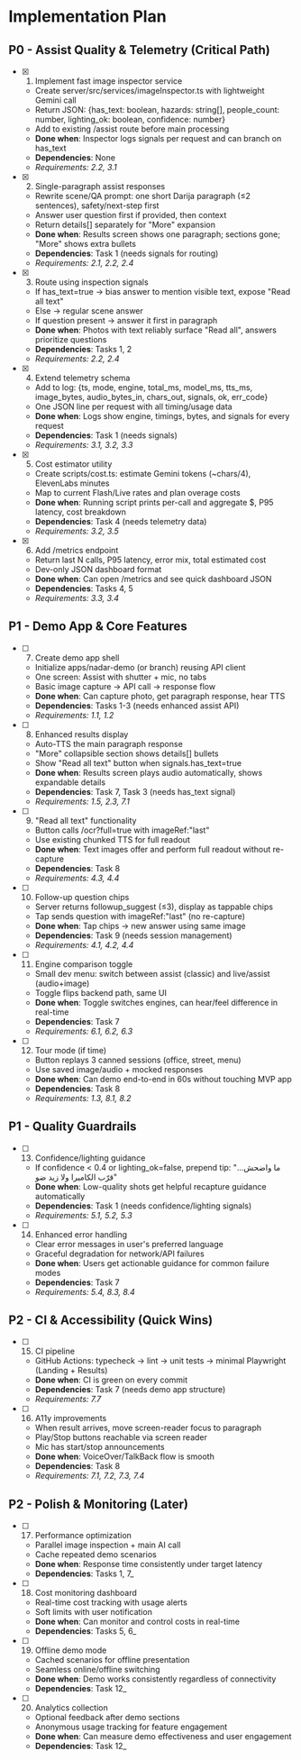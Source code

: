 # Implementation Plan

## P0 - Assist Quality & Telemetry (Critical Path)

- [x] 1. Implement fast image inspector service

  - Create server/src/services/imageInspector.ts with lightweight Gemini call
  - Return JSON: {has_text: boolean, hazards: string[], people_count: number, lighting_ok: boolean, confidence: number}
  - Add to existing /assist route before main processing
  - **Done when**: Inspector logs signals per request and can branch on has_text
  - **Dependencies**: None
  - _Requirements: 2.2, 3.1_

- [x] 2. Single-paragraph assist responses

  - Rewrite scene/QA prompt: one short Darija paragraph (≤2 sentences), safety/next-step first
  - Answer user question first if provided, then context
  - Return details[] separately for "More" expansion
  - **Done when**: Results screen shows one paragraph; sections gone; "More" shows extra bullets
  - **Dependencies**: Task 1 (needs signals for routing)
  - _Requirements: 2.1, 2.2, 2.4_

- [x] 3. Route using inspection signals

  - If has_text=true → bias answer to mention visible text, expose "Read all text"
  - Else → regular scene answer
  - If question present → answer it first in paragraph
  - **Done when**: Photos with text reliably surface "Read all", answers prioritize questions
  - **Dependencies**: Tasks 1, 2
  - _Requirements: 2.2, 2.4_

- [x] 4. Extend telemetry schema

  - Add to log: {ts, mode, engine, total_ms, model_ms, tts_ms, image_bytes, audio_bytes_in, chars_out, signals, ok, err_code}
  - One JSON line per request with all timing/usage data
  - **Done when**: Logs show engine, timings, bytes, and signals for every request
  - **Dependencies**: Task 1 (needs signals)
  - _Requirements: 3.1, 3.2, 3.3_

- [x] 5. Cost estimator utility

  - Create scripts/cost.ts: estimate Gemini tokens (~chars/4), ElevenLabs minutes
  - Map to current Flash/Live rates and plan overage costs
  - **Done when**: Running script prints per-call and aggregate $, P95 latency, cost breakdown
  - **Dependencies**: Task 4 (needs telemetry data)
  - _Requirements: 3.2, 3.5_

- [x] 6. Add /metrics endpoint

  - Return last N calls, P95 latency, error mix, total estimated cost
  - Dev-only JSON dashboard format
  - **Done when**: Can open /metrics and see quick dashboard JSON
  - **Dependencies**: Tasks 4, 5
  - _Requirements: 3.3, 3.4_

## P1 - Demo App & Core Features

- [ ] 7. Create demo app shell


  - Initialize apps/nadar-demo (or branch) reusing API client
  - One screen: Assist with shutter + mic, no tabs
  - Basic image capture → API call → response flow
  - **Done when**: Can capture photo, get paragraph response, hear TTS
  - **Dependencies**: Tasks 1-3 (needs enhanced assist API)
  - _Requirements: 1.1, 1.2_

- [ ] 8. Enhanced results display

  - Auto-TTS the main paragraph response
  - "More" collapsible section shows details[] bullets
  - Show "Read all text" button when signals.has_text=true
  - **Done when**: Results screen plays audio automatically, shows expandable details
  - **Dependencies**: Task 7, Task 3 (needs has_text signal)
  - _Requirements: 1.5, 2.3, 7.1_

- [ ] 9. "Read all text" functionality

  - Button calls /ocr?full=true with imageRef:"last"
  - Use existing chunked TTS for full readout
  - **Done when**: Text images offer and perform full readout without re-capture
  - **Dependencies**: Task 8
  - _Requirements: 4.3, 4.4_

- [ ] 10. Follow-up question chips

  - Server returns followup_suggest (≤3), display as tappable chips
  - Tap sends question with imageRef:"last" (no re-capture)
  - **Done when**: Tap chips → new answer using same image
  - **Dependencies**: Task 9 (needs session management)
  - _Requirements: 4.1, 4.2, 4.4_

- [ ] 11. Engine comparison toggle

  - Small dev menu: switch between assist (classic) and live/assist (audio+image)
  - Toggle flips backend path, same UI
  - **Done when**: Toggle switches engines, can hear/feel difference in real-time
  - **Dependencies**: Task 7
  - _Requirements: 6.1, 6.2, 6.3_

- [ ] 12. Tour mode (if time)
  - Button replays 3 canned sessions (office, street, menu)
  - Use saved image/audio + mocked responses
  - **Done when**: Can demo end-to-end in 60s without touching MVP app
  - **Dependencies**: Task 8
  - _Requirements: 1.3, 8.1, 8.2_

## P1 - Quality Guardrails

- [ ] 13. Confidence/lighting guidance

  - If confidence < 0.4 or lighting_ok=false, prepend tip: "ما واضحش… قرّب الكاميرا ولا زيد ضو"
  - **Done when**: Low-quality shots get helpful recapture guidance automatically
  - **Dependencies**: Task 1 (needs confidence/lighting signals)
  - _Requirements: 5.1, 5.2, 5.3_

- [ ] 14. Enhanced error handling
  - Clear error messages in user's preferred language
  - Graceful degradation for network/API failures
  - **Done when**: Users get actionable guidance for common failure modes
  - **Dependencies**: Task 7
  - _Requirements: 5.4, 8.3, 8.4_

## P2 - CI & Accessibility (Quick Wins)

- [ ] 15. CI pipeline

  - GitHub Actions: typecheck → lint → unit tests → minimal Playwright (Landing + Results)
  - **Done when**: CI is green on every commit
  - **Dependencies**: Task 7 (needs demo app structure)
  - _Requirements: 7.7_

- [ ] 16. A11y improvements
  - When result arrives, move screen-reader focus to paragraph
  - Play/Stop buttons reachable via screen reader
  - Mic has start/stop announcements
  - **Done when**: VoiceOver/TalkBack flow is smooth
  - **Dependencies**: Task 8
  - _Requirements: 7.1, 7.2, 7.3, 7.4_

## P2 - Polish & Monitoring (Later)

- [ ] 17. Performance optimization

  - Parallel image inspection + main AI call
  - Cache repeated demo scenarios
  - **Done when**: Response time consistently under target latency
  - **Dependencies**: Tasks 1, 7\_

- [ ] 18. Cost monitoring dashboard

  - Real-time cost tracking with usage alerts
  - Soft limits with user notification
  - **Done when**: Can monitor and control costs in real-time
  - **Dependencies**: Tasks 5, 6\_

- [ ] 19. Offline demo mode

  - Cached scenarios for offline presentation
  - Seamless online/offline switching
  - **Done when**: Demo works consistently regardless of connectivity
  - **Dependencies**: Task 12\_

- [ ] 20. Analytics collection
  - Optional feedback after demo sections
  - Anonymous usage tracking for feature engagement
  - **Done when**: Can measure demo effectiveness and user engagement
  - **Dependencies**: Task 12\_
